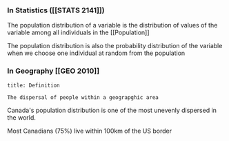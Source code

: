 ### In Statistics ([[STATS 2141]])

The population distribution of a variable is the distribution of values of the variable among all individuals in the [[Population]]

The population distribution is also the probability distribution of the variable when we choose one individual at random from the population

### In Geography [[GEO 2010]]
```ad-tldr
title: Definition

The dispersal of people within a geograpghic area
```

Canada's population distribution is one of the most unevenly dispersed in the world.

Most Canadians (75%) live within 100km of the US border

